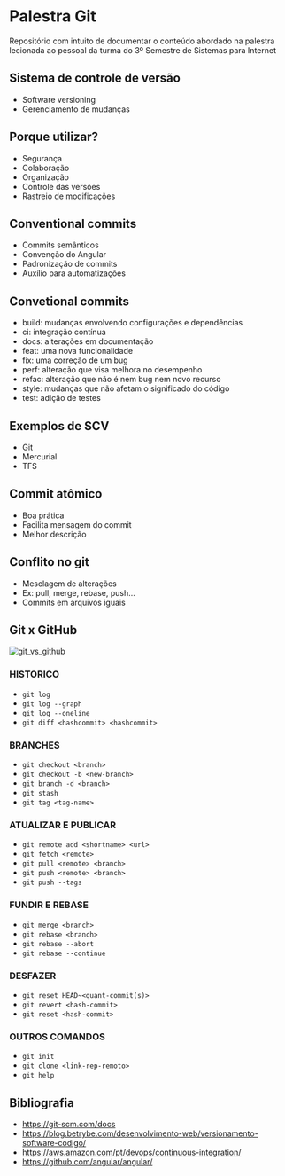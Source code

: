 # Palestra Git
Repositório com intuito de documentar o conteúdo abordado na palestra lecionada ao pessoal da turma do 3º Semestre de Sistemas para Internet 
## Sistema de controle de versão 
- Software versioning
- Gerenciamento de mudanças

## Porque utilizar?
- Segurança
- Colaboração
- Organização
- Controle das versões
- Rastreio de modificações

## Conventional commits
- Commits semânticos
- Convenção do Angular
- Padronização de commits
- Auxílio para automatizações

## Convetional commits
- build: mudanças envolvendo configurações e dependências
- ci: integração contínua
- docs: alterações em documentação
- feat: uma nova funcionalidade
- fix: uma correção de um bug
- perf: alteração que visa melhora no desempenho
- refac: alteração que não é nem bug nem novo recurso
- style: mudanças que não afetam o significado do código
- test: adição de testes

## Exemplos de SCV
- Git
- Mercurial
- TFS

## Commit atômico
- Boa prática
- Facilita mensagem do commit
- Melhor descrição

## Conflito no git
- Mesclagem de alterações
- Ex: pull, merge, rebase, push...
- Commits em arquivos iguais

## Git x GitHub 
![git_vs_github](https://github.com/mateusscarin/palestra-git/assets/79494982/ead0c173-129d-4302-aef8-2b62eeedd44f)

### HISTORICO
- `git log`
- `git log --graph`
- `git log --oneline`
- `git diff <hashcommit> <hashcommit>`

### BRANCHES
- `git checkout <branch>`
- `git checkout -b <new-branch>`
- `git branch -d <branch>`
- `git stash`
- `git tag <tag-name>`

### ATUALIZAR E PUBLICAR
- `git remote add <shortname> <url>`
- `git fetch <remote>`
- `git pull <remote> <branch>`
- `git push <remote> <branch>`
- `git push --tags`

### FUNDIR E REBASE
- `git merge <branch>`
- `git rebase <branch>`
- `git rebase --abort`
- `git rebase --continue`

### DESFAZER
- `git reset HEAD~<quant-commit(s)>`
- `git revert <hash-commit>`
- `git reset <hash-commit>`

### OUTROS COMANDOS
- `git init`
- `git clone <link-rep-remoto>`
- `git help`

## Bibliografia
- https://git-scm.com/docs 
- https://blog.betrybe.com/desenvolvimento-web/versionamento-software-codigo/ 
- https://aws.amazon.com/pt/devops/continuous-integration/ 
- https://github.com/angular/angular/ 
